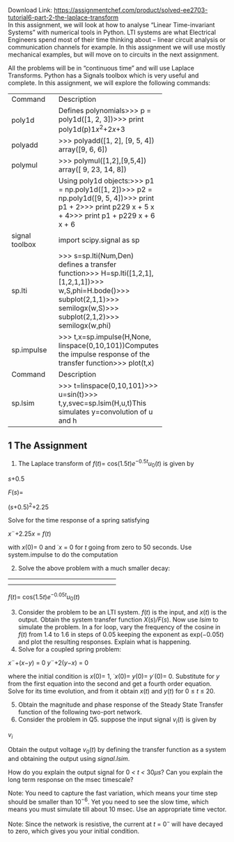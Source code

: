 Download Link: https://assignmentchef.com/product/solved-ee2703-tutorial6-part-2-the-laplace-transform
<br>
In this assignment, we will look at how to analyse “Linear Time-invariant Systems” with numerical tools in Python. LTI systems are what Electrical Engineers spend most of their time thinking about – linear circuit analysis or communication channels for example. In this assignment we will use mostly mechanical examples, but will move on to circuits in the next assignment.

All the problems will be in “continuous time” and will use Laplace Transforms. Python has a Signals toolbox which is very useful and complete. In this assignment, we will explore the following commands:

<table width="298">

 <tbody>

  <tr>

   <td width="92">Command</td>

   <td width="205">Description</td>

  </tr>

  <tr>

   <td width="92">poly1d</td>

   <td width="205">Defines polynomials&gt;&gt;&gt; p = poly1d([1, 2, 3])&gt;&gt;&gt; print poly1d(p)1<em>x</em><sup>2</sup>+2<em>x</em>+3</td>

  </tr>

  <tr>

   <td width="92">polyadd</td>

   <td width="205">&gt;&gt;&gt; polyadd([1, 2], [9, 5, 4]) array([9, 6, 6])</td>

  </tr>

  <tr>

   <td width="92">polymul</td>

   <td width="205">&gt;&gt;&gt; polymul([1,2],[9,5,4]) array([ 9, 23, 14, 8])</td>

  </tr>

  <tr>

   <td width="92"> </td>

   <td width="205">Using poly1d objects:&gt;&gt;&gt; p1 = np.poly1d([1, 2])&gt;&gt;&gt; p2 = np.poly1d([9, 5, 4])&gt;&gt;&gt; print p1 + 2&gt;&gt;&gt; print p229 x + 5 x + 4&gt;&gt;&gt; print p1 + p229 x + 6 x + 6</td>

  </tr>

  <tr>

   <td width="92">signal toolbox</td>

   <td width="205">import scipy.signal as sp</td>

  </tr>

  <tr>

   <td width="92">sp.lti</td>

   <td width="205">&gt;&gt;&gt; s=sp.lti(Num,Den) defines a transfer function&gt;&gt;&gt; H=sp.lti([1,2,1],[1,2,1,1])&gt;&gt;&gt; w,S,phi=H.bode()&gt;&gt;&gt; subplot(2,1,1)&gt;&gt;&gt; semilogx(w,S)&gt;&gt;&gt; subplot(2,1,2)&gt;&gt;&gt; semilogx(w,phi)</td>

  </tr>

  <tr>

   <td width="92">sp.impulse</td>

   <td width="205">&gt;&gt;&gt; t,x=sp.impulse(H,None, linspace(0,10,101))Computes the impulse response of the transfer function&gt;&gt;&gt; plot(t,x)</td>

  </tr>

  <tr>

   <td width="92">Command</td>

   <td width="205">Description</td>

  </tr>

  <tr>

   <td width="92">sp.lsim</td>

   <td width="205">&gt;&gt;&gt; t=linspace(0,10,101)&gt;&gt;&gt; u=sin(t)&gt;&gt;&gt; t,y,svec=sp.lsim(H,u,t)This simulates y=convolution of u and h</td>

  </tr>

 </tbody>

</table>

<h2>1      The Assignment</h2>

<ol>

 <li>The Laplace transform of <em>f</em>(<em>t</em>)= cos(1<em>.</em>5<em>t</em>)<em>e</em><sup>−0</sup><em><sup>.</sup></em><sup>5<em>t</em></sup><em>u</em><sub>0</sub>(<em>t</em>) is given by</li>

</ol>

<em>s</em>+0<em>.</em>5

<em>F</em>(<em>s</em>)=

(<em>s</em>+0<em>.</em>5)<sup>2</sup>+2<em>.</em>25

Solve for the time response of a spring satisfying

<em>x</em>¨+2<em>.</em>25<em>x </em>= <em>f</em>(<em>t</em>)

with <em>x</em>(0)= 0 and ˙<em>x </em>= 0 for <em>t </em>going from zero to 50 seconds. Use system.impulse to do the computation

<ol start="2">

 <li>Solve the above problem with a much smaller decay:</li>

</ol>

<table>

 <tbody>

  <tr>

   <td width="216"></td>

  </tr>

  <tr>

   <td></td>

   <td></td>

  </tr>

 </tbody>

</table>

<em>f</em>(<em>t</em>)= cos(1<em>.</em>5<em>t</em>)<em>e</em><sup>−0</sup><em><sup>.</sup></em><sup>05<em>t</em></sup><em>u</em><sub>0</sub>(<em>t</em>)

<ol start="3">

 <li>Consider the problem to be an LTI system. <em>f</em>(<em>t</em>) is the input, and <em>x</em>(<em>t</em>) is the output. Obtain the system transfer function <em>X</em>(<em>s</em>)<em>/</em><em>F</em>(<em>s</em>). Now use <em>lsim </em>to simulate the problem. In a for loop, vary the frequency of the cosine in <em>f</em>(<em>t</em>) from 1<em>.</em>4 to 1<em>.</em>6 in steps of 0<em>.</em>05 keeping the exponent as exp(−0<em>.</em>05<em>t</em>) and plot the resulting responses. Explain what is happening.</li>

 <li>Solve for a coupled spring problem:</li>

</ol>

<em>x</em>¨+(<em>x</em>−<em>y</em>) = 0 <em>y</em>¨+2(<em>y</em>−<em>x</em>) = 0

where the initial condition is <em>x</em>(0)= 1, ˙<em>x</em>(0)= <em>y</em>(0)= <em>y</em>˙(0)= 0. Substitute for <em>y </em>from the first equation into the second and get a fourth order equation. Solve for its time evolution, and from it obtain <em>x</em>(<em>t</em>) and <em>y</em>(<em>t</em>) for 0 ≤ <em>t </em>≤ 20.

<ol start="5">

 <li>Obtain the magnitude and phase response of the Steady State Transfer function of the following two-port network.</li>

 <li>Consider the problem in Q5. suppose the input signal <em>v<sub>i</sub></em>(<em>t</em>) is given by</li>

</ol>

<em>v<sub>i</sub></em>

Obtain the output voltage <em>v</em><sub>0</sub>(<em>t</em>) by defining the transfer function as a system and obtaining the output using <em>signal.lsim</em>.

How do you explain the output signal for 0 <em>&lt; t </em><em>&lt; </em>30<em>µs</em>? Can you explain the long term response on the msec timescale?

Note: You need to capture the fast variation, which means your time step should be smaller than 10<sup>−6</sup>. Yet you need to see the slow time, which means you must simulate till about 10 msec. Use an appropriate time vector.

Note: Since the network is resistive, the current at <em>t </em>= 0<sup>− </sup>will have decayed to zero, which gives you your initial condition.